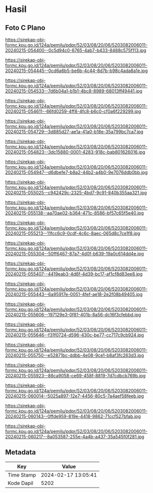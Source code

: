 # Hasil

## Foto C Plano

https://sirekap-obj-formc.kpu.go.id/124a/pemilu/pdpr/52/03/08/20/06/5203082006011-20240215-054400--0c5d94c0-6765-4ab7-b433-8488c575f113.jpg

https://sirekap-obj-formc.kpu.go.id/124a/pemilu/pdpr/52/03/08/20/06/5203082006011-20240215-054445--0cd6a6b5-be6b-4c44-8d7b-b98c4ada8a1e.jpg

https://sirekap-obj-formc.kpu.go.id/124a/pemilu/pdpr/52/03/08/20/06/5203082006011-20240215-054533--7d6b04a1-b1b1-4bc8-8989-68013ff49441.jpg

https://sirekap-obj-formc.kpu.go.id/124a/pemilu/pdpr/52/03/08/20/06/5203082006011-20240215-054611--66fd0259-4ff8-4fc8-b6c0-cf0a6f229299.jpg

https://sirekap-obj-formc.kpu.go.id/124a/pemilu/pdpr/52/03/08/20/06/5203082006011-20240215-054729--3d885d27-ae1a-41a0-b18e-35a799bc7ca7.jpg

https://sirekap-obj-formc.kpu.go.id/124a/pemilu/pdpr/52/03/08/20/06/5203082006011-20240215-054823--3dc15880-0001-4283-918c-bab801626016.jpg

https://sirekap-obj-formc.kpu.go.id/124a/pemilu/pdpr/52/03/08/20/06/5203082006011-20240215-054947--d6dbefe7-b8a2-44b2-a4b0-9e7076ddb0bb.jpg

https://sirekap-obj-formc.kpu.go.id/124a/pemilu/pdpr/52/03/08/20/06/5203082006011-20240215-055025--c942429c-2325-4bd7-9c91-840b355aa321.jpg

https://sirekap-obj-formc.kpu.go.id/124a/pemilu/pdpr/52/03/08/20/06/5203082006011-20240215-055138--aa70ae02-b364-471c-8586-bf57c65f5e40.jpg

https://sirekap-obj-formc.kpu.go.id/124a/pemilu/pdpr/52/03/08/20/06/5203082006011-20240215-055213--11fcc6c9-0cdf-4c6c-8aec-065d8c7ce1f8.jpg

https://sirekap-obj-formc.kpu.go.id/124a/pemilu/pdpr/52/03/08/20/06/5203082006011-20240215-055304--50ff6467-87a7-4d0f-b639-19a0c614dd4e.jpg

https://sirekap-obj-formc.kpu.go.id/124a/pemilu/pdpr/52/03/08/20/06/5203082006011-20240215-055407--4419eab3-4d6f-4d39-bc17-af1cf8d83ee8.jpg

https://sirekap-obj-formc.kpu.go.id/124a/pemilu/pdpr/52/03/08/20/06/5203082006011-20240215-055443--6a95917e-0051-4fef-ae18-2e2f08b49405.jpg

https://sirekap-obj-formc.kpu.go.id/124a/pemilu/pdpr/52/03/08/20/06/5203082006011-20240215-055606--197129e3-0f81-401b-8a56-dc16f3cfebbd.jpg

https://sirekap-obj-formc.kpu.go.id/124a/pemilu/pdpr/52/03/08/20/06/5203082006011-20240215-055646--f31f0724-d596-430c-be77-cc717c9cb924.jpg

https://sirekap-obj-formc.kpu.go.id/124a/pemilu/pdpr/52/03/08/20/06/5203082006011-20240215-055750--e52871bc-ddbb-4e08-9ce1-b8af3fc263d3.jpg

https://sirekap-obj-formc.kpu.go.id/124a/pemilu/pdpr/52/03/08/20/06/5203082006011-20240215-055923--88ca9058-ce69-458f-8819-7d7cdbcb769b.jpg

https://sirekap-obj-formc.kpu.go.id/124a/pemilu/pdpr/52/03/08/20/06/5203082006011-20240215-060014--5025a897-12e7-4456-80c5-7a4aef58feeb.jpg

https://sirekap-obj-formc.kpu.go.id/124a/pemilu/pdpr/52/03/08/20/06/5203082006011-20240215-060143--0ffde959-819e-4418-9862-71ccf527bfab.jpg

https://sirekap-obj-formc.kpu.go.id/124a/pemilu/pdpr/52/03/08/20/06/5203082006011-20240215-060217--8a053587-255e-4a4b-a437-35a545f0f281.jpg


## Metadata

| Key        | Value               |
| ---------- | ------------------- |
| Time Stamp | 2024-02-17 13:05:41 |
| Kode Dapil | 5202                |



